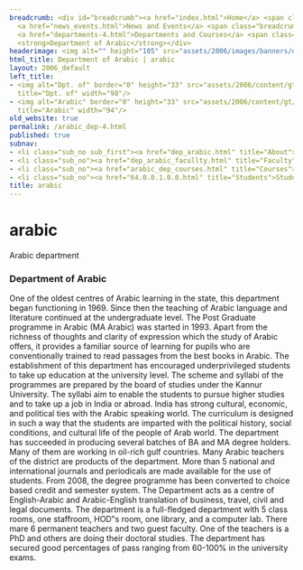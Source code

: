 ```yaml
---
breadcrumb: <div id="breadcrumb"><a href="index.html">Home</a> <span class="breadcrumb_spacer">&gt;</span>
  <a href="news_events.html">News and Events</a> <span class="breadcrumb_spacer">&gt;</span>
  <a href="departments-4.html">Departments and Courses</a> <span class="breadcrumb_spacer">&gt;</span>
  <strong>Department of Arabic</strong></div>
headerimage: <img alt="" height="105" src="assets/2006/images/banners/departments.jpg" width="472"/>
html_title: Department of Arabic | arabic
layout: 2006_default
left_title:
- <img alt="Dpt. of" border="0" height="33" src="assets/2006/content/gt/fcb6421c7c62628408190d4ca84029e5.png"
  title="Dpt. of" width="98"/>
- <img alt="Arabic" border="0" height="33" src="assets/2006/content/gt/83ba9520636a6c88ee0211fdd79d5845.png"
  title="Arabic" width="94"/>
old_website: true
permalink: /arabic_dep-4.html
published: true
subnav:
- <li class="sub_no sub_first"><a href="dep_arabic.html" title="About">About</a></li>
- <li class="sub_no"><a href="dep_arabic_facullty.html" title="Faculty">Faculty</a></li>
- <li class="sub_no"><a href="arabic_dep_courses.html" title="Courses">Courses</a></li>
- <li class="sub_no"><a href="64.0.0.1.0.0.html" title="Students">Students</a></li>
title: arabic
---
```


# arabic

Arabic department

### Department of Arabic

One of the oldest centres of Arabic learning in the state, this department
began functioning in 1969. Since then the teaching of Arabic language and
literature continued at the undergraduate level. The Post Graduate programme
in Arabic (MA Arabic) was started in 1993. Apart from the richness of thoughts
and clarity of expression which the study of Arabic offers, it provides a
familiar source of learning for pupils who are conventionally trained to read
passages from the best books in Arabic. The establishment of this department
has encouraged underprivileged students to take up education at the university
level. The scheme and syllabi of the programmes are prepared by the board of
studies under the Kannur University. The syllabi aim to enable the students to
pursue higher studies and to take up a job in India or abroad. India has
strong cultural, economic, and political ties with the Arabic speaking world.
The curriculum is designed in such a way that the students are imparted with
the political history, social conditions, and cultural life of the people of
Arab world. The department has succeeded in producing several batches of BA
and MA degree holders. Many of them are working in oil-rich gulf countries.
Many Arabic teachers of the district are products of the department. More than
5 national and international journals and periodicals are made available for
the use of students. From 2008, the degree programme has been converted to
choice based credit and semester system. The Department acts as a centre of
English-Arabic and Arabic-English translation of business, travel, civil and
legal documents. The department is a full-fledged department with 5 class
rooms, one staffroom, HOD‟s room, one library, and a computer lab. There mare
6 permanent teachers and two guest faculty. One of the teachers is a PhD and
others are doing their doctoral studies. The department has secured good
percentages of pass ranging from 60-100% in the university exams.